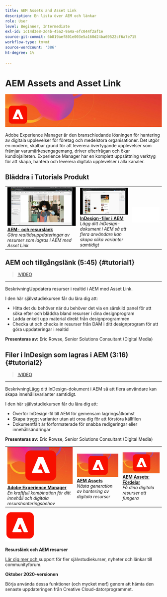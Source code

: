 ```yaml
---
title: AEM Assets and Asset Link
description: En lista över AEM och länkar
role: User
level: Beginner, Intermediate
exl-id: 1c14d3e8-2d4b-45a2-9a4a-efc044f2af1e
source-git-commit: 6b819aef801e003e5a160d24ba69522cf6a7e715
workflow-type: tm+mt
source-wordcount: '386'
ht-degree: 1%

---
```


# AEM Assets and Asset Link

![Hero Image-självstudiekurs](../assets/AEM.jpg)

Adobe Experience Manager är den branschledande lösningen för hantering av digitala upplevelser för företag och medelstora organisationer. Det utgör en modern, skalbar grund för att leverera övertygande upplevelser som främjar varumärkesengagemang, driver efterfrågan och ökar kundlojaliteten. Experience Manager har en komplett uppsättning verktyg för att skapa, hantera och leverera digitala upplevelser i alla kanaler.

## Bläddra i Tutorials Produkt

<table style="table-layout:fixed">
<tr>
 <td>
   <a href="aem.md#tutorial1">
      <img alt="AEM- och resurslänk" src="../assets/aem_assetlink_rowse_thumbnail.jpg" />
   </a>
    <div>
   <a href="aem.md#tutorial1"><strong>AEM- och resurslänk</strong></a>
    </div>
    <em>Göra realtidsuppdateringar av resurser som lagras i AEM med Asset Link</em>
    <br>
  </td>
   <td>
   <a href="aem.md#tutorial2">
      <img alt="InDesign-filer i AEM" src="../assets/InDesign-Files-Hosten-in-AEM.jpg" />
   </a>
    <div>
   <a href="aem.md#tutorial2"><strong>InDesign-filer i AEM</strong></a>
    </div>
    <em>Lägg ditt InDesign-dokument i AEM så att flera användare kan skapa olika varianter samtidigt</em>
    <br>
  </td>
  <td>
    <img alt="Avstånd" src="../assets/Whitespacer.png" />
    <div>
    <br>
  </td>
</tr>
</table>

## AEM och tillgångslänk (5:45) {#tutorial1}

>[!VIDEO](https://video.tv.adobe.com/v/326828?hidetitle=true)

****
BeskrivningUppdatera resurser i realtid i AEM med Asset Link.

I den här självstudiekursen får du lära dig att:
* Hitta det du behöver när du behöver det via en särskild panel för att söka efter och bläddra bland resurser i dina designprogram
* Ladda enkelt upp material direkt från designprogrammen
* Checka ut och checka in resurser från DAM i ditt designprogram för att göra uppdateringar i realtid

**Presenteras av:**
Eric Rowse, Senior Solutions Consultant (Digital Media)

## Filer i InDesign som lagras i AEM (3:16) {#tutorial2}

>[!VIDEO](https://video.tv.adobe.com/v/326829?hidetitle=true)

****
BeskrivningLägg ditt InDesign-dokument i AEM så att flera användare kan skapa innehållsvarianter samtidigt.

I den här självstudiekursen får du lära dig att:
* Överför InDesign-fil till AEM för gemensam lagringsåtkomst
* Skapa tryggt varianter utan att oroa dig för att förstöra källfilen
* Dokumentfält är förformaterade för snabba redigeringar eller innehållsändringar

**Presenteras av:**
Eric Rowse, Senior Solutions Consultant (Digital Media)

<table style="table-layout:fixed">
<tr>
 <td>
   <a href="https://www.adobe.com/marketing/experience-manager.html">
      <img alt="Adobe Experience Manager" src="../assets/AEM_Thumbnail.jpg" />
   </a>
    <div>
   <a href="https://www.adobe.com/marketing/experience-manager.html"><strong>Adobe Experience Manager</strong></a>
    </div>
    <em>En kraftfull kombination för ditt innehåll och digitala resurshanteringsbehov</em>
    <br>
  </td>
  <td>
   <a href="https://www.adobe.com/marketing/experience-manager-assets.html">
      <img alt="InDesign Server: Hitta en partner" src="../assets/AEM_Thumbnail.jpg" />
   </a>
    <div>
   <a href="https://www.adobe.com/marketing/experience-manager-assets.html"><strong>AEM Assets</strong></a>
    </div>
    <em>Nästa generation av hantering av digitala resurser</em>
    <br>
  </td>
  <td>
   <a href="https://www.adobe.com/marketing/experience-manager-assets/benefits.html">
      <img alt="InDesign Server: Hitta en partner" src="../assets/AEM_Thumbnail.jpg" />
   </a>
    <div>
   <a href="https://www.adobe.com/marketing/experience-manager-assets/benefits.html"><strong>AEM Assets: Fördelar</strong></a>
    </div>
    <em>Få dina digitala resurser att fungera</em>
    <br>
  </td>
</tr>
</table>

![AEM logotyp](../assets/aem_appicon_noshadow_96.png)

**Resurslänk och AEM resurser**

[Lär dig mer och ](https://helpx.adobe.com/support/experience-manager.html) support för fler självstudiekurser, nyheter och länkar till communityforum.

**Oktober 2020-versionen**

Börja använda dessa funktioner (och mycket mer!) genom att hämta den senaste uppdateringen från Creative Cloud-datorprogrammet.
